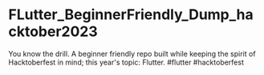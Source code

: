 # FLutter_BeginnerFriendly_Dump_hacktober2023
You know the drill. A beginner friendly repo built while keeping the spirit of Hacktoberfest in mind; this year's topic: Flutter.   #flutter  #hacktoberfest
